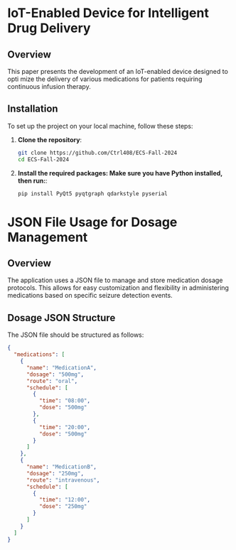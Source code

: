 # IoT-Enabled Device for Intelligent Drug Delivery

## Overview

 This paper presents the development of an IoT-enabled device designed to opti
mize the delivery of various medications for patients requiring continuous infusion
 therapy. 




## Installation

To set up the project on your local machine, follow these steps:

1. **Clone the repository**:
   ```bash
   git clone https://github.com/Ctrl408/ECS-Fall-2024
   cd ECS-Fall-2024
   ```
2. **Install the required packages: Make sure you have Python installed, then run:**:
   ```bash
   pip install PyQt5 pyqtgraph qdarkstyle pyserial
   ```






# JSON File Usage for Dosage Management

## Overview

The application uses a JSON file to manage and store medication dosage protocols. This allows for easy customization and flexibility in administering medications based on specific seizure detection events.

## Dosage JSON Structure

The JSON file should be structured as follows:

```json
{
  "medications": [
    {
      "name": "MedicationA",
      "dosage": "500mg",
      "route": "oral",
      "schedule": [
        {
          "time": "08:00",
          "dose": "500mg"
        },
        {
          "time": "20:00",
          "dose": "500mg"
        }
      ]
    },
    {
      "name": "MedicationB",
      "dosage": "250mg",
      "route": "intravenous",
      "schedule": [
        {
          "time": "12:00",
          "dose": "250mg"
        }
      ]
    }
  ]
}

